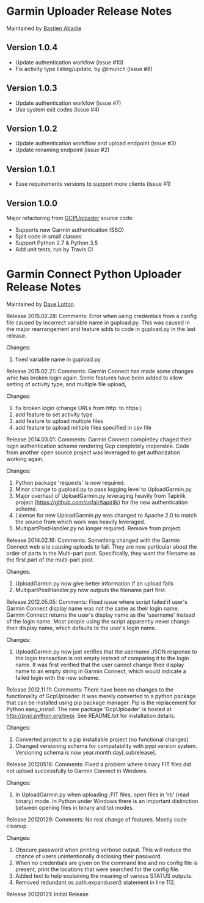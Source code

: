 Garmin Uploader Release Notes
==============================

Maintained by [Bastien Abadie](https://github.com/La0)

Version 1.0.4
-------------

 * Update authentication workfow (issue #10)
 * Fix activity type listing/update, by @lmunch (issue #8)

Version 1.0.3
-------------

 * Update authentication workfow (issue #7)
 * Use system exit codes (issue #4)

Version 1.0.2
-------------

 * Update authentication workflow and upload endpoint (issue #3)
 * Update renaming endpoint (issue #2)

Version 1.0.1
-------------

 * Ease requirements versions to support more clients (issue #1)

Version 1.0.0
-------------

Major refactoring from [GCPUploader](https://github.com/dlotton/GcpUploader) source code:

 * Supports new Garmin authentication (SSO)
 * Split code in small classes
 * Support Python 2.7 & Python 3.5
 * Add unit tests, run by Travis CI


Garmin Connect Python Uploader Release Notes
============================================

Maintained by [Dave Lotton](https://github.com/dlotton)

Release 2015.02.28:
  Comments:
  Error when using credentials from a config file caused by incorrect 
  variable name in gupload.py.  This was caused in the major rearrangement
  and feature adds to code in gupload.py in the last release.

  Changes:
  1) fixed variable name in gupload.py
  
Release 2015.02.21:
  Comments:
  Garmin Connect has made some changes whic has broken login again.  Some 
  features have been added to allow setting of activity type, and multiple 
  file upload,
  
  Changes:
  1) fix broken login (change URLs from http: to https:)
  2) add feature to set activity type 
  3) add feature to upload multiple files
  4) add feature to upload miltiple files specified in csv file
 
  
Release 2014.03.01:
  Comments:
  Garmin Connect completley chaged their login authentication scheme rendering
  Gcp completely inoperable.  Code from another open source project was 
  leveraged to get authorization working again.  

  Changes:
  1) Python package 'requests' is now required.
  2) Minor change to gupload.py to pass logging level to UploadGarmin.py
  3) Major overhaul of UploadGarmin.py leveraging heavily from Tapiriik project
     (https://github.com/cpfair/tapiriik) for the new authentication scheme.
  4) License for new UploadGarmin.py was changed to Apache 2.0 to match the
     source from which work was heavily leveraged.
  4) MultipartPostHandler.py no longer required. Remove from project.

Release 2014.02.16:
  Comments:
  Something changed with the Garmin Connect web site causing uploads to fail.
  They are now particular about the order of parts in the Multi-part post.
  Specifically, they want the filename as the first part of the multi-part
  post.
  
  Changes:
  1) UploadGarmin.py now give better information if an upload fails
  2) MultipartPostHandler.py now outputs the filename part first.

Release 2012.05.05:
  Comments:
  Fixed issue where script failed if user's Garmin Connect display name was 
  not the same as their login name.  Garmin Connect returns the user's 
  display name as the 'username' instead of the login name.  Most people using
  the script apparently never change their display name, which defaults to the
  user's login name.
  
  Changes:
  1) UploadGarmin.py now just verifies that the username JSON response to the 
     login transaction is not empty instead of comparing it to the login name.
     It was first verified that the user cannot change their display name to 
     an empty string in Garmin Connect, which would indicate a failed login 
     with the new scheme.

Release 2012.11.11:
  Comments:
  There have been no changes to the functionality of GcpUploader. It was
  merely converted to a python package that can be installed using pip
  package manager.  Pip is the replacement for Python easy_install.  The
  new package 'GcpUploader' is hosted at http://pypi.python.org/pypi. See 
  README.txt for installation details.

  Changes:
  1) Converted project to a pip installable project (no functional changes)
  2) Changed versioning schema for compatability with pypi version system.  
     Versioning schema is now year.month.day[.subrelease].

Release 20120516:
  Comments:
  Fixed a problem where binary FIT files did not upload successfully to Garmin 
  Connect in Windows.  

  Changes:
  1)  In UploadGarmin.py when uploading .FIT files, open files in 'rb' (read 
      binary) mode.  In Python under Windows there is an important distinction
      between opening files in binary and txt modes.  

Release 20120129:
  Comments:
  No real change of features.  Mostly code cleanup.  

  Changes:
  1)  Obscure password when printing verbose output. This will reduce the 
      chance of users unintentionally disclosing their password.
  2)  When no credentials are given on the command line and no config file is
      present, print the locations that were searched for the config file.
  3)  Added text to help explaining the meaning of various STATUS outputs.
  4)  Removed redundant os.path.expanduser() statement in line 112. 


Release 20120121:
  Initial Release
